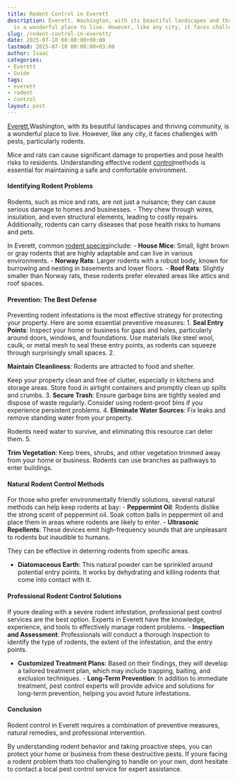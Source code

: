 ```yaml
---
title: Rodent Control in Everett
description: Everett, Washington, with its beautiful landscapes and thriving community,
  is a wonderful place to live. However, like any city, it faces challenges with...
slug: /rodent-control-in-everett/
date: 2025-07-10 00:00:00+00:00
lastmod: 2025-07-10 00:00:00+03:00
author: Isaac
categories:
- Everett
- Guide
tags:
- everett
- rodent
- control
layout: post
---
```

[Everett](https://pestpolicy.com/ant-control-in-everett/),Washington, with its beautiful landscapes and thriving community, is a wonderful place to live. However, like any city, it faces challenges with pests, particularly rodents.

Mice and rats can cause significant damage to properties and pose health risks to residents. Understanding effective rodent [control](https://pestpolicy.com/rodent-control-in-bellevue/)methods is essential for maintaining a safe and comfortable environment.

####  Identifying Rodent Problems

Rodents, such as mice and rats, are not just a nuisance; they can cause serious damage to homes and businesses. - They chew through wires, insulation, and even structural elements, leading to costly repairs. Additionally, rodents can carry diseases that pose health risks to humans and pets.

In Everett, common [rodent species](https://pestpolicy.com/best-chipmunk-repellents/)include: - **House Mice**: Small, light brown or gray rodents that are highly adaptable and can live in various environments. - **Norway Rats**: Larger rodents with a robust body, known for burrowing and nesting in basements and lower floors. - **Roof Rats**: Slightly smaller than Norway rats, these rodents prefer elevated areas like attics and roof spaces.

####  Prevention: The Best Defense

Preventing rodent infestations is the most effective strategy for protecting your property. Here are some essential preventive measures: 1. **Seal Entry Points**: Inspect your home or business for gaps and holes, particularly around doors, windows, and foundations. Use materials like steel wool, caulk, or metal mesh to seal these entry points, as rodents can squeeze through surprisingly small spaces. 2.

**Maintain Cleanliness**: Rodents are attracted to food and shelter.

Keep your property clean and free of clutter, especially in kitchens and storage areas. Store food in airtight containers and promptly clean up spills and crumbs. 3. **Secure Trash**: Ensure garbage bins are tightly sealed and dispose of waste regularly. Consider using rodent-proof bins if you experience persistent problems. 4. **Eliminate Water Sources**: Fix leaks and remove standing water from your property.

Rodents need water to survive, and eliminating this resource can deter them. 5.

**Trim Vegetation**: Keep trees, shrubs, and other vegetation trimmed away from your home or business. Rodents can use branches as pathways to enter buildings.

####  Natural Rodent Control Methods

For those who prefer environmentally friendly solutions, several natural methods can help keep rodents at bay: - **Peppermint Oil**: Rodents dislike the strong scent of peppermint oil. Soak cotton balls in peppermint oil and place them in areas where rodents are likely to enter. - **Ultrasonic Repellents**: These devices emit high-frequency sounds that are unpleasant to rodents but inaudible to humans.

They can be effective in deterring rodents from specific areas.

- **Diatomaceous Earth**: This natural powder can be sprinkled around potential entry points. It works by dehydrating and killing rodents that come into contact with it.

####  Professional Rodent Control Solutions

If youre dealing with a severe rodent infestation, professional pest control services are the best option. Experts in Everett have the knowledge, experience, and tools to effectively manage rodent problems. - **Inspection and Assessment**: Professionals will conduct a thorough inspection to identify the type of rodents, the extent of the infestation, and the entry points.

- **Customized Treatment Plans**: Based on their findings, they will develop a tailored treatment plan, which may include trapping, baiting, and exclusion techniques. - **Long-Term Prevention**: In addition to immediate treatment, pest control experts will provide advice and solutions for long-term prevention, helping you avoid future infestations.

####  Conclusion

Rodent control in Everett requires a combination of preventive measures, natural remedies, and professional intervention.

By understanding rodent behavior and taking proactive steps, you can protect your home or business from these destructive pests. If youre facing a rodent problem thats too challenging to handle on your own, dont hesitate to contact a local pest control service for expert assistance.
